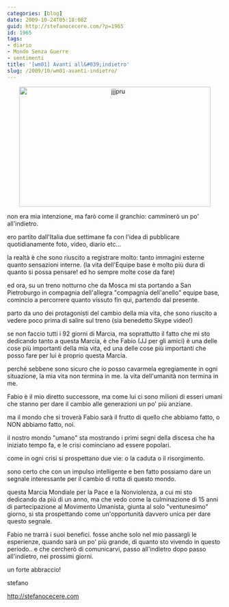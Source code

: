 ```yaml
---
categories: [blog]
date: 2009-10-24T05:18:08Z
guid: http://stefanocecere.com/?p=1965
id: 1965
tags:
- diario
- Mondo Senza Guerre
- sentimenti
title: '[wm01] Avanti all&#039;indietro'
slug: /2009/10/wm01-avanti-indietro/
---
```


<p style="text-align: center">
  <img class="aligncenter size-full wp-image-1966" title="jjjpru" src="http://stefanocecere.com/wp-content/uploads/sites/3/2009/10/jjjpru.jpg" alt="jjjpru" width="448" height="280" srcset="http://stefanocecere.com/wp-content/uploads/sites/3/2009/10/jjjpru.jpg 640w, http://stefanocecere.com/wp-content/uploads/sites/3/2009/10/jjjpru-300x188.jpg 300w" sizes="(max-width: 448px) 100vw, 448px" />
</p>

non era mia intenzione, ma farò come il granchio: camminerò un po' all'indietro.
  
ero partito dall'Italia due settimane fa con l'idea di pubblicare quotidianamente foto, video, diario etc…
  
la realtà è che sono riuscito a registrare molto: tanto immagini esterne quanto sensazioni interne. (la vita dell'Equipe base è molto più dura di quanto si possa pensare! ed ho sempre molte cose da fare)
  
ed ora, su un treno notturno che da Mosca mi sta portando a San Pietroburgo in compagnia dell'allegra "compagnia dell'anello" equipe base, comincio a percorrere quanto vissuto fin qui, partendo dal presente.

parto da uno dei protagonisti del cambio della mia vita, che sono riuscito a vedere poco prima di salire sul treno (sia benedetto Skype video!)
  
se non faccio tutti i 92 giorni di Marcia, ma soprattutto il fatto che mi sto dedicando tanto a questa Marcia, è che Fabio (JJ per gli amici) è una delle cose più importanti della mia vita, ed una delle cose più importanti che posso fare per lui è proprio questa Marcia.

perché sebbene sono sicuro che io posso cavarmela egregiamente in ogni situazione, la mia vita non termina in me. la vita dell'umanità non termina in me.
  
Fabio è il mio diretto successore, ma come lui ci sono milioni di esseri umani che stanno per dare il cambio alle generazioni un po' più anziane.
  
ma il mondo che si troverà Fabio sarà il frutto di quello che abbiamo fatto, o NON abbiamo fatto, noi.

il nostro mondo "umano" sta mostrando i primi segni della discesa che ha iniziato tempo fa, e le crisi cominciano ad essere popolari.
  
come in ogni crisi si prospettano due vie: o la caduta o il risorgimento.
  
sono certo che con un impulso intelligente e ben fatto possiamo dare un segnale interessante per il cambio di rotta di questo mondo.

questa Marcia Mondiale per la Pace e la Nonviolenza, a cui mi sto dedicando da più di un anno, ma che vedo come la culminazione di 15 anni di partecipazione al Movimento Umanista, giunta al solo "ventunesimo" giorno, si sta prospettando come un'opportunità davvero unica per dare questo segnale.

Fabio ne trarrà i suoi benefici. fosse anche solo nel mio passargli le esperienze, quando sarà un po' più grande, di quanto sto vivendo in questo periodo.. e che cercherò di comunicarvi, passo all'indietro dopo passo all'indietro, nei prossimi giorni.

un forte abbraccio!
  
stefano

<http://stefanocecere.com>